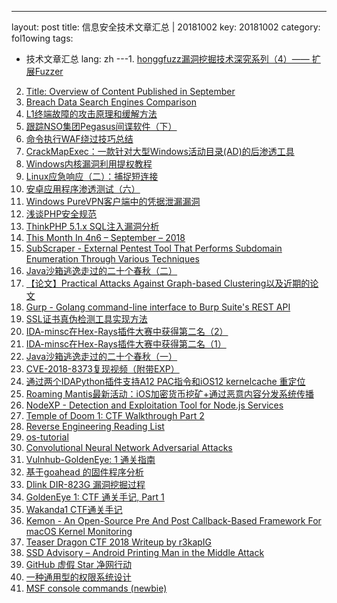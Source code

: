 ---
layout: post
title: 信息安全技术文章汇总 | 20181002
key: 20181002
category: fol1owing
tags:
  - 技术文章汇总
lang: zh
---1. [honggfuzz漏洞挖掘技术深究系列（4）—— 扩展Fuzzer](http://riusksk.github.io/2018/10/02/honggfuzz4/)
2. [Title: Overview of Content Published in September](https://blog.didierstevens.com/2018/10/01/title-overview-of-content-published-in-september/)
3. [Breach Data Search Engines Comparison](https://inteltechniques.com/blog/2018/09/30/breach-data-search-engines-comparison/)
4. [L1终端故障的攻击原理和缓解方法](http://www.4hou.com/web/13196.html)
5. [跟踪NSO集团Pegasus间谍软件（下）](http://www.4hou.com/info/news/13859.html)
6. [命令执行WAF绕过技巧总结](http://www.freebuf.com/articles/web/185158.html)
7. [CrackMapExec：一款针对大型Windows活动目录(AD)的后渗透工具](http://www.freebuf.com/sectool/184573.html)
8. [Windows内核漏洞利用提权教程](http://www.freebuf.com/articles/system/184289.html)
9. [Linux应急响应（二）：捕捉短连接](https://www.secpulse.com/archives/76161.html)
10. [安卓应用程序渗透测试（六）](http://www.4hou.com/mobile/13772.html)
11. [Windows PureVPN客户端中的凭据泄漏漏洞](http://www.4hou.com/vulnerable/13853.html)
12. [浅谈PHP安全规范](http://www.freebuf.com/articles/web/184567.html)
13. [ThinkPHP 5.1.x SQL注入漏洞分析](http://www.freebuf.com/vuls/185420.html)
14. [This Month In 4n6 – September – 2018](https://thisweekin4n6.com/2018/10/01/this-month-in-4n6-september-2018/)
15. [SubScraper - External Pentest Tool That Performs Subdomain Enumeration Through Various Techniques](https://www.kitploit.com/2018/10/subscraper-external-pentest-tool-that.html)
16. [Java沙箱逃逸走过的二十个春秋（二）](http://xz.aliyun.com/t/2844)
17. [【论文】Practical Attacks Against Graph-based Clustering以及近期的论文](https://bbs.ichunqiu.com/thread-46469-1-1.html)
18. [Gurp - Golang command-line interface to Burp Suite's REST API](http://www.kitploit.com/2018/10/gurp-golang-command-line-interface-to.html)
19. [SSL证书真伪检测工具实现方法](http://xz.aliyun.com/t/2843)
20. [IDA-minsc在Hex-Rays插件大赛中获得第二名（2）](http://xz.aliyun.com/t/2842)
21. [IDA-minsc在Hex-Rays插件大赛中获得第二名（1）](http://xz.aliyun.com/t/2841)
22. [Java沙箱逃逸走过的二十个春秋（一）](http://xz.aliyun.com/t/2840)
23. [CVE-2018-8373复现视频（附带EXP）](https://bbs.ichunqiu.com/thread-46464-1-1.html)
24. [通过两个IDAPython插件支持A12 PAC指令和iOS12 kernelcache 重定位](http://xz.aliyun.com/t/2839)
25. [Roaming Mantis最新活动：iOS加密货币挖矿+通过恶意内容分发系统传播](http://xz.aliyun.com/t/2838)
26. [NodeXP - Detection and Exploitation Tool for Node.js Services](http://www.kitploit.com/2018/10/nodexp-detection-and-exploitation-tool.html)
27. [Temple of Doom 1: CTF Walkthrough Part 2](http://xz.aliyun.com/t/2837)
28. [Reverse Engineering Reading List](https://github.com/onethawt/reverseengineering-reading-list)
29. [os-tutorial](https://github.com/cfenollosa/os-tutorial)
30. [Convolutional Neural Network Adversarial Attacks](https://github.com/utkuozbulak/pytorch-cnn-adversarial-attacks)
31. [Vulnhub-GoldenEye: 1 通关指南](http://xz.aliyun.com/t/2836)
32. [基于goahead 的固件程序分析](http://xz.aliyun.com/t/2835)
33. [Dlink DIR-823G 漏洞挖掘过程](http://xz.aliyun.com/t/2834)
34. [GoldenEye 1: CTF 通关手记, Part 1](http://xz.aliyun.com/t/2833)
35. [Wakanda1 CTF通关手记](http://xz.aliyun.com/t/2832)
36. [Kemon - An Open-Source Pre And Post Callback-Based Framework For macOS Kernel Monitoring](http://www.kitploit.com/2018/09/kemon-open-source-pre-and-post-callback.html)
37. [Teaser Dragon CTF 2018 Writeup by r3kapIG](http://xz.aliyun.com/t/2831)
38. [SSD Advisory – Android Printing Man in the Middle Attack](https://blogs.securiteam.com/index.php/archives/3751)
39. [GitHub 虚假 Star 净网行动](http://yulingtianxia.com/blog/2018/09/16/Fuck-Fake-GitHub-Stars/)
40. [一种通用型的权限系统设计](https://www.n0tr00t.com/2018/09/30/Permission-Design.html)
41. [MSF console commands (newbie)](https://forums.kali.org/showthread.php?42179-MSF-console-commands-%28newbie%29)